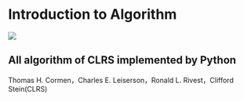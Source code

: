 # Introduction to Algorithm

![](https://timgsa.baidu.com/timg?image&quality=80&size=b9999_10000&sec=1553697464120&di=0da8e03b0b0310a4d8ab616cf4beb4f1&imgtype=0&src=http%3A%2F%2Fimg13.360buyimg.com%2Fn0%2Fjfs%2Ft3049%2F317%2F5133558226%2F57755%2F3a38b261%2F586113d3Nd40e4054.jpg)
## All algorithm of CLRS implemented by Python

Thomas H. Cormen，Charles E. Leiserson，Ronald L. Rivest，Clifford Stein(CLRS)
